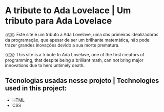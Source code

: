 # A tribute to Ada Lovelace | Um tributo para Ada Lovelace

:🇧🇷: Este site é um tributo a Ada Lovelave, uma das primeiras idealizadoras da programação,
que apesar de ser um brilhante matemática, não pode trazer grandes inovações devido a sua morte prematura.

:🇺🇸: This site is a tribute to Ada Lovelave, one of the first creators of programming,
that despite being a brilliant math, can not bring major innovations due to hers untimely death.

## Técnologias usadas nesse projeto | Technologies used in this project:

* HTML
* CSS
